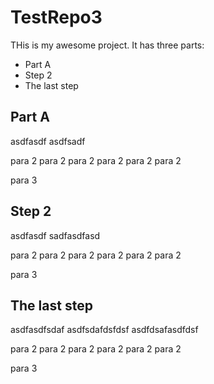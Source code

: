 # TestRepo3

THis is my awesome project.  It has three parts:

-  Part A
-  Step 2
-  The last step

## Part A
asdfasdf
asdfsadf

para 2 para 2 para 2 para 2 para 2 para 2   

para 3


## Step 2
asdfasdf
sadfasdfasd

para 2 para 2 para 2 para 2 para 2 para 2   

para 3


## The last step
asdfasdfsdaf
asdfsdafdsfdsf
asdfdsafasdfdsf

para 2 para 2 para 2 para 2 para 2 para 2   

para 3

